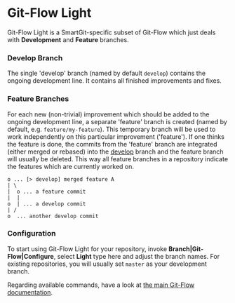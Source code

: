 # Git-Flow Light

Git-Flow Light is a SmartGit-specific subset of Git-Flow which just
deals with **Development** and **Feature** branches.

### Develop Branch

The single 'develop' branch (named by default `develop`) contains the
ongoing development line. It contains all finished improvements and
fixes.

### Feature Branches

For each new (non-trivial) improvement which should be added to the
ongoing development line, a separate 'feature' branch is created (named
by default, e.g. `feature/my-feature`). This temporary branch will be
used to work independently on this particular improvement ('feature').
If one thinks the feature is done, the commits from the 'feature' branch
are integrated (either merged or rebased) into the
[develop](#develop-branch) branch and the feature branch will usually be
deleted. This way all feature branches in a repository indicate the
features which are currently worked on.



``` text
o ... [> develop] merged feature A
| \
|  o ... a feature commit
|  |
o  | ... a develop commit
| /
o  ... another develop commit
```



### Configuration

To start using Git-Flow Light for your repository, invoke
**Branch\|Git-Flow\|Configure**, select **Light** type here and adjust
the branch names. For existing repositories, you will usually
set `master` as your development branch.

Regarding available commands, have a look at [the main Git-Flow
documentation](Git-Flow.md#Git-Flow-Git-FlowCommandsflow.commands).
